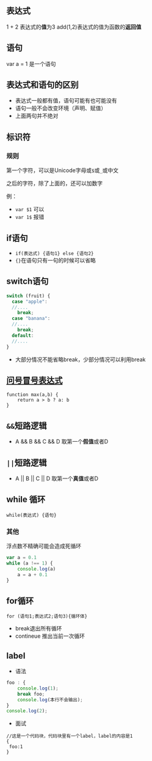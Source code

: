 ## 表达式
1 + 2 表达式的**值**为3
add(1,2)表达式的值为函数的**返回值**


## 语句
var a = 1 是一个语句

## 表达式和语句的区别
- 表达式一般都有值，语句可能有也可能没有
- 语句一般不会改变环境（声明、赋值）
- 上面两句并不绝对


## 标识符
### 规则
第一个字符，可以是Unicode字母或`$`或`_`或中文

之后的字符，除了上面的，还可以加数字

例：
- `var $1`  可以
- `var 1$` 报错

## if语句
- `if(表达式) {语句1} else {语句2}`
- `{}`在语句只有一句的时候可以省略

## switch语句
```javascript
switch (fruit) {
  case "apple":
  //....
    break;
  case "banana":
  //....
    break;
  default:
  //....
}
```
- 大部分情况不能省略break，少部分情况可以利用break

## [问号冒号表达式](https://developer.mozilla.org/zh-CN/docs/Web/JavaScript/Reference/Operators/Conditional_Operator)
```
function max(a,b) {
	return a > b ? a: b
}
```

## `&&`短路逻辑
- A && B && C && D 取第一个**假值**或者D

## `||`短路逻辑
- A || B || C || D 取第一个**真值**或者D

## while 循环
`while(表达式) {语句}`

### 其他
浮点数不精确可能会造成死循环
```javascript
var a = 0.1
while (a !== 1) {
	console.log(a)
	a = a + 0.1
}
```

## for循环
`for (语句1;表达式2;语句3){循环体}`

- break退出所有循环
- contineue 推出当前一次循环

## label 
- 语法
```javascript
foo : {
	console.log(1);
	break foo;
	console.log(本行不会输出);
}
console.log(2);
```
- 面试
```
//这是一个代码块，代码块里有一个label，label的内容是1
{
 foo:1
}
```
